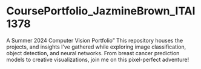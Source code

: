 # CoursePortfolio_JazmineBrown_ITAI1378
A Summer 2024 Computer Vision Portfolio” This repository houses the projects, and insights I’ve gathered while exploring image classification, object detection, and neural networks. From breast cancer prediction models to creative visualizations, join me on this pixel-perfect adventure!
